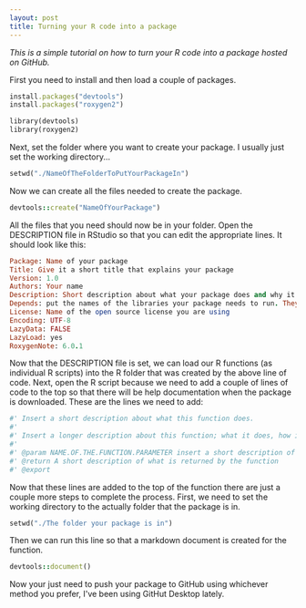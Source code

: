 ```yaml
---
layout: post
title: Turning your R code into a package
---
```


*This is a simple tutorial on how to turn your R code into a package hosted on GitHub.*

First you need to install and then load a couple of packages.

```ruby
install.packages("devtools")   
install.packages("roxygen2")   

library(devtools)   
library(roxygen2) 
```

Next, set the folder where you want to create your package. I usually just set the working directory...

```ruby
setwd("./NameOfTheFolderToPutYourPackageIn")
```

Now we can create all the files needed to create the package.

```ruby
devtools::create("NameOfYourPackage")
```

All the files that you need should now be in your folder. Open the DESCRIPTION file in RStudio so that you can edit the appropriate lines. It should look like this:

```ruby
Package: Name of your package
Title: Give it a short title that explains your package   
Version: 1.0
Authors: Your name  
Description: Short description about what your package does and why it is important  
Depends: put the names of the libraries your package needs to run. They should be listed like this: fields, raster, rgdal, etc.
License: Name of the open source license you are using  
Encoding: UTF-8
LazyData: FALSE 
LazyLoad: yes 
RoxygenNote: 6.0.1 
```

Now that the DESCRIPTION file is set, we can load our R functions (as individual R scripts) into the R folder that was created by the above line of code.
Next, open the R script because we need to add a couple of lines of code to the top so that there will be help documentation when the package is downloaded. These are the lines we need to add:

```ruby
#' Insert a short description about what this function does.  
#' 
#' Insert a longer description about this function; what it does, how it works, any references, etc.  
#'  
#' @param NAME.OF.THE.FUNCTION.PARAMETER insert a short description of what the parament is   
#' @return A short description of what is returned by the function  
#' @export
```

Now that these lines are added to the top of the function there are just a couple more steps to complete the process. First, we need to set the working directory to the actually folder that the package is in.

```ruby
setwd("./The folder your package is in")
```

Then we can run this line so that a markdown document is created for the function.

```ruby
devtools::document()
```

Now your just need to push your package to GitHub using whichever method you prefer, I've been using GitHut Desktop lately.















